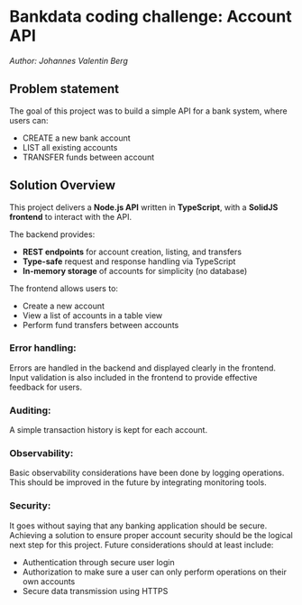 # Bankdata coding challenge: Account API
*Author: Johannes Valentin Berg*

## Problem statement
The goal of this project was to build a simple API for a bank system, where users can:
- CREATE a new bank account
- LIST all existing accounts
- TRANSFER funds between account

## Solution Overview

This project delivers a **Node.js API** written in **TypeScript**, with a **SolidJS frontend** to interact with the API.

The backend provides:
- **REST endpoints** for account creation, listing, and transfers
- **Type-safe** request and response handling via TypeScript
- **In-memory storage** of accounts for simplicity (no database)

The frontend allows users to:
- Create a new account
- View a list of accounts in a table view
- Perform fund transfers between accounts

### Error handling:
Errors are handled in the backend and displayed clearly in the frontend. Input validation is also included in the frontend to provide effective feedback for users.

### Auditing:
A simple transaction history is kept for each account. 

### Observability:
Basic observability considerations have been done by logging operations. This should be improved in the future by integrating monitoring tools.

### Security:
It goes without saying that any banking application should be secure. 
Achieving a solution to ensure proper account security should be the logical next step for this project. Future considerations should at least include:
- Authentication through secure user login
- Authorization to make sure a user can only perform operations on their own accounts
- Secure data transmission using HTTPS
